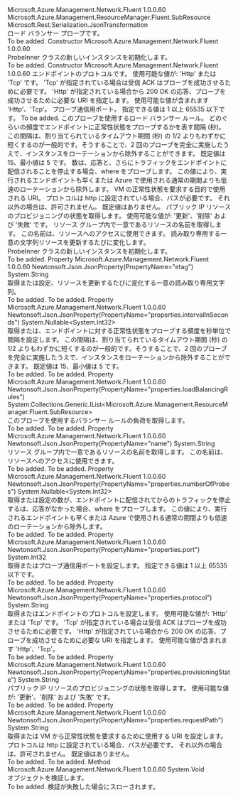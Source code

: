 <Type Name="ProbeInner" FullName="Microsoft.Azure.Management.Network.Fluent.Models.ProbeInner">
  <TypeSignature Language="C#" Value="public class ProbeInner : Microsoft.Azure.Management.ResourceManager.Fluent.SubResource" />
  <TypeSignature Language="ILAsm" Value=".class public auto ansi beforefieldinit ProbeInner extends Microsoft.Azure.Management.ResourceManager.Fluent.SubResource" />
  <TypeSignature Language="DocId" Value="T:Microsoft.Azure.Management.Network.Fluent.Models.ProbeInner" />
  <TypeSignature Language="VB.NET" Value="Public Class ProbeInner&#xA;Inherits SubResource" />
  <TypeSignature Language="F#" Value="type ProbeInner = class&#xA;    inherit SubResource" />
  <AssemblyInfo>
    <AssemblyName>Microsoft.Azure.Management.Network.Fluent</AssemblyName>
    <AssemblyVersion>1.0.0.60</AssemblyVersion>
  </AssemblyInfo>
  <Base>
    <BaseTypeName>Microsoft.Azure.Management.ResourceManager.Fluent.SubResource</BaseTypeName>
  </Base>
  <Interfaces />
  <Attributes>
    <Attribute>
      <AttributeName>Microsoft.Rest.Serialization.JsonTransformation</AttributeName>
    </Attribute>
  </Attributes>
  <Docs>
    <summary>
            ロード バランサー プローブです。
            </summary>
    <remarks>To be added.</remarks>
  </Docs>
  <Members>
    <Member MemberName=".ctor">
      <MemberSignature Language="C#" Value="public ProbeInner ();" />
      <MemberSignature Language="ILAsm" Value=".method public hidebysig specialname rtspecialname instance void .ctor() cil managed" />
      <MemberSignature Language="DocId" Value="M:Microsoft.Azure.Management.Network.Fluent.Models.ProbeInner.#ctor" />
      <MemberSignature Language="VB.NET" Value="Public Sub New ()" />
      <MemberType>Constructor</MemberType>
      <AssemblyInfo>
        <AssemblyName>Microsoft.Azure.Management.Network.Fluent</AssemblyName>
        <AssemblyVersion>1.0.0.60</AssemblyVersion>
      </AssemblyInfo>
      <Parameters />
      <Docs>
        <summary>
            ProbeInner クラスの新しいインスタンスを初期化します。
            </summary>
        <remarks>To be added.</remarks>
      </Docs>
    </Member>
    <Member MemberName=".ctor">
      <MemberSignature Language="C#" Value="public ProbeInner (string protocol, int port, string id = null, System.Collections.Generic.IList&lt;Microsoft.Azure.Management.ResourceManager.Fluent.SubResource&gt; loadBalancingRules = null, Nullable&lt;int&gt; intervalInSeconds = null, Nullable&lt;int&gt; numberOfProbes = null, string requestPath = null, string provisioningState = null, string name = null, string etag = null);" />
      <MemberSignature Language="ILAsm" Value=".method public hidebysig specialname rtspecialname instance void .ctor(string protocol, int32 port, string id, class System.Collections.Generic.IList`1&lt;class Microsoft.Azure.Management.ResourceManager.Fluent.SubResource&gt; loadBalancingRules, valuetype System.Nullable`1&lt;int32&gt; intervalInSeconds, valuetype System.Nullable`1&lt;int32&gt; numberOfProbes, string requestPath, string provisioningState, string name, string etag) cil managed" />
      <MemberSignature Language="DocId" Value="M:Microsoft.Azure.Management.Network.Fluent.Models.ProbeInner.#ctor(System.String,System.Int32,System.String,System.Collections.Generic.IList{Microsoft.Azure.Management.ResourceManager.Fluent.SubResource},System.Nullable{System.Int32},System.Nullable{System.Int32},System.String,System.String,System.String,System.String)" />
      <MemberSignature Language="VB.NET" Value="Public Sub New (protocol As String, port As Integer, Optional id As String = null, Optional loadBalancingRules As IList(Of SubResource) = null, Optional intervalInSeconds As Nullable(Of Integer) = null, Optional numberOfProbes As Nullable(Of Integer) = null, Optional requestPath As String = null, Optional provisioningState As String = null, Optional name As String = null, Optional etag As String = null)" />
      <MemberSignature Language="F#" Value="new Microsoft.Azure.Management.Network.Fluent.Models.ProbeInner : string * int * string * System.Collections.Generic.IList&lt;Microsoft.Azure.Management.ResourceManager.Fluent.SubResource&gt; * Nullable&lt;int&gt; * Nullable&lt;int&gt; * string * string * string * string -&gt; Microsoft.Azure.Management.Network.Fluent.Models.ProbeInner" Usage="new Microsoft.Azure.Management.Network.Fluent.Models.ProbeInner (protocol, port, id, loadBalancingRules, intervalInSeconds, numberOfProbes, requestPath, provisioningState, name, etag)" />
      <MemberType>Constructor</MemberType>
      <AssemblyInfo>
        <AssemblyName>Microsoft.Azure.Management.Network.Fluent</AssemblyName>
        <AssemblyVersion>1.0.0.60</AssemblyVersion>
      </AssemblyInfo>
      <Parameters>
        <Parameter Name="protocol" Type="System.String" />
        <Parameter Name="port" Type="System.Int32" />
        <Parameter Name="id" Type="System.String" />
        <Parameter Name="loadBalancingRules" Type="System.Collections.Generic.IList&lt;Microsoft.Azure.Management.ResourceManager.Fluent.SubResource&gt;" />
        <Parameter Name="intervalInSeconds" Type="System.Nullable&lt;System.Int32&gt;" />
        <Parameter Name="numberOfProbes" Type="System.Nullable&lt;System.Int32&gt;" />
        <Parameter Name="requestPath" Type="System.String" />
        <Parameter Name="provisioningState" Type="System.String" />
        <Parameter Name="name" Type="System.String" />
        <Parameter Name="etag" Type="System.String" />
      </Parameters>
      <Docs>
        <param name="protocol">エンドポイントのプロトコルです。 使用可能な値が: 'Http' または 'Tcp' です。 'Tcp' が指定されている場合は受信 ACK はプローブを成功させるために必要です。 'Http' が指定されている場合から 200 OK の応答、プローブを成功させるために必要な URI を指定します。 使用可能な値が含まれます 'Http'、'Tcp'。</param>
        <param name="port">プローブ通信用ポート。 指定できる値は 1 以上 65535 以下です。</param>
        <param name="id">To be added.</param>
        <param name="loadBalancingRules">このプローブを使用するロード バランサー ルール。</param>
        <param name="intervalInSeconds">どのぐらいの頻度でエンドポイントに正常性状態をプローブするかを表す間隔 (秒)。 この間隔は、割り当てられているタイムアウト期間 (秒) の 1/2 よりもわずかに短くするのが一般的です。そうすることで、2 回のプローブを完全に実施したうえで、インスタンスをローテーションから除外することができます。 既定値は 15、最小値は 5 です。</param>
        <param name="numberOfProbes">数は、応答と、さらにトラフィックをエンドポイントに配信されることを停止する場合、where をプローブします。 この値により、実行されるエンドポイントも早くまたは Azure で使用される通常の期間よりも低速のローテーションから除外します。</param>
        <param name="requestPath">VM の正常性状態を要求する目的で使用される URI。 プロトコルは http に設定されている場合、パスが必要です。
            それ以外の場合は、許可されません。 既定値はありません。</param>
        <param name="provisioningState">パブリック IP リソースのプロビジョニングの状態を取得します。 使用可能な値が: '更新'、'削除' および '失敗' です。</param>
        <param name="name">リソース グループ内で一意であるリソースの名前を取得します。 この名前は、リソースへのアクセスに使用できます。</param>
        <param name="etag">読み取り専用する一意の文字列リソースを更新するたびに変化します。</param>
        <summary>
            ProbeInner クラスの新しいインスタンスを初期化します。
            </summary>
        <remarks>To be added.</remarks>
      </Docs>
    </Member>
    <Member MemberName="Etag">
      <MemberSignature Language="C#" Value="public string Etag { get; set; }" />
      <MemberSignature Language="ILAsm" Value=".property instance string Etag" />
      <MemberSignature Language="DocId" Value="P:Microsoft.Azure.Management.Network.Fluent.Models.ProbeInner.Etag" />
      <MemberSignature Language="VB.NET" Value="Public Property Etag As String" />
      <MemberSignature Language="F#" Value="member this.Etag : string with get, set" Usage="Microsoft.Azure.Management.Network.Fluent.Models.ProbeInner.Etag" />
      <MemberType>Property</MemberType>
      <AssemblyInfo>
        <AssemblyName>Microsoft.Azure.Management.Network.Fluent</AssemblyName>
        <AssemblyVersion>1.0.0.60</AssemblyVersion>
      </AssemblyInfo>
      <Attributes>
        <Attribute>
          <AttributeName>Newtonsoft.Json.JsonProperty(PropertyName="etag")</AttributeName>
        </Attribute>
      </Attributes>
      <ReturnValue>
        <ReturnType>System.String</ReturnType>
      </ReturnValue>
      <Docs>
        <summary>
            取得または設定、リソースを更新するたびに変化する一意の読み取り専用文字列。
            </summary>
        <value>To be added.</value>
        <remarks>To be added.</remarks>
      </Docs>
    </Member>
    <Member MemberName="IntervalInSeconds">
      <MemberSignature Language="C#" Value="public Nullable&lt;int&gt; IntervalInSeconds { get; set; }" />
      <MemberSignature Language="ILAsm" Value=".property instance valuetype System.Nullable`1&lt;int32&gt; IntervalInSeconds" />
      <MemberSignature Language="DocId" Value="P:Microsoft.Azure.Management.Network.Fluent.Models.ProbeInner.IntervalInSeconds" />
      <MemberSignature Language="VB.NET" Value="Public Property IntervalInSeconds As Nullable(Of Integer)" />
      <MemberSignature Language="F#" Value="member this.IntervalInSeconds : Nullable&lt;int&gt; with get, set" Usage="Microsoft.Azure.Management.Network.Fluent.Models.ProbeInner.IntervalInSeconds" />
      <MemberType>Property</MemberType>
      <AssemblyInfo>
        <AssemblyName>Microsoft.Azure.Management.Network.Fluent</AssemblyName>
        <AssemblyVersion>1.0.0.60</AssemblyVersion>
      </AssemblyInfo>
      <Attributes>
        <Attribute>
          <AttributeName>Newtonsoft.Json.JsonProperty(PropertyName="properties.intervalInSeconds")</AttributeName>
        </Attribute>
      </Attributes>
      <ReturnValue>
        <ReturnType>System.Nullable&lt;System.Int32&gt;</ReturnType>
      </ReturnValue>
      <Docs>
        <summary>
            取得または、エンドポイントに対する正常性状態をプローブする頻度を秒単位で間隔を設定します。 この間隔は、割り当てられているタイムアウト期間 (秒) の 1/2 よりもわずかに短くするのが一般的です。そうすることで、2 回のプローブを完全に実施したうえで、インスタンスをローテーションから除外することができます。
            既定値は 15、最小値は 5 です。
            </summary>
        <value>To be added.</value>
        <remarks>To be added.</remarks>
      </Docs>
    </Member>
    <Member MemberName="LoadBalancingRules">
      <MemberSignature Language="C#" Value="public System.Collections.Generic.IList&lt;Microsoft.Azure.Management.ResourceManager.Fluent.SubResource&gt; LoadBalancingRules { get; }" />
      <MemberSignature Language="ILAsm" Value=".property instance class System.Collections.Generic.IList`1&lt;class Microsoft.Azure.Management.ResourceManager.Fluent.SubResource&gt; LoadBalancingRules" />
      <MemberSignature Language="DocId" Value="P:Microsoft.Azure.Management.Network.Fluent.Models.ProbeInner.LoadBalancingRules" />
      <MemberSignature Language="VB.NET" Value="Public ReadOnly Property LoadBalancingRules As IList(Of SubResource)" />
      <MemberSignature Language="F#" Value="member this.LoadBalancingRules : System.Collections.Generic.IList&lt;Microsoft.Azure.Management.ResourceManager.Fluent.SubResource&gt;" Usage="Microsoft.Azure.Management.Network.Fluent.Models.ProbeInner.LoadBalancingRules" />
      <MemberType>Property</MemberType>
      <AssemblyInfo>
        <AssemblyName>Microsoft.Azure.Management.Network.Fluent</AssemblyName>
        <AssemblyVersion>1.0.0.60</AssemblyVersion>
      </AssemblyInfo>
      <Attributes>
        <Attribute>
          <AttributeName>Newtonsoft.Json.JsonProperty(PropertyName="properties.loadBalancingRules")</AttributeName>
        </Attribute>
      </Attributes>
      <ReturnValue>
        <ReturnType>System.Collections.Generic.IList&lt;Microsoft.Azure.Management.ResourceManager.Fluent.SubResource&gt;</ReturnType>
      </ReturnValue>
      <Docs>
        <summary>
            このプローブを使用するバランサー ルールの負荷を取得します。
            </summary>
        <value>To be added.</value>
        <remarks>To be added.</remarks>
      </Docs>
    </Member>
    <Member MemberName="Name">
      <MemberSignature Language="C#" Value="public string Name { get; set; }" />
      <MemberSignature Language="ILAsm" Value=".property instance string Name" />
      <MemberSignature Language="DocId" Value="P:Microsoft.Azure.Management.Network.Fluent.Models.ProbeInner.Name" />
      <MemberSignature Language="VB.NET" Value="Public Property Name As String" />
      <MemberSignature Language="F#" Value="member this.Name : string with get, set" Usage="Microsoft.Azure.Management.Network.Fluent.Models.ProbeInner.Name" />
      <MemberType>Property</MemberType>
      <AssemblyInfo>
        <AssemblyName>Microsoft.Azure.Management.Network.Fluent</AssemblyName>
        <AssemblyVersion>1.0.0.60</AssemblyVersion>
      </AssemblyInfo>
      <Attributes>
        <Attribute>
          <AttributeName>Newtonsoft.Json.JsonProperty(PropertyName="name")</AttributeName>
        </Attribute>
      </Attributes>
      <ReturnValue>
        <ReturnType>System.String</ReturnType>
      </ReturnValue>
      <Docs>
        <summary>
            リソース グループ内で一意であるリソースの名前を取得します。
            この名前は、リソースへのアクセスに使用できます。
            </summary>
        <value>To be added.</value>
        <remarks>To be added.</remarks>
      </Docs>
    </Member>
    <Member MemberName="NumberOfProbes">
      <MemberSignature Language="C#" Value="public Nullable&lt;int&gt; NumberOfProbes { get; set; }" />
      <MemberSignature Language="ILAsm" Value=".property instance valuetype System.Nullable`1&lt;int32&gt; NumberOfProbes" />
      <MemberSignature Language="DocId" Value="P:Microsoft.Azure.Management.Network.Fluent.Models.ProbeInner.NumberOfProbes" />
      <MemberSignature Language="VB.NET" Value="Public Property NumberOfProbes As Nullable(Of Integer)" />
      <MemberSignature Language="F#" Value="member this.NumberOfProbes : Nullable&lt;int&gt; with get, set" Usage="Microsoft.Azure.Management.Network.Fluent.Models.ProbeInner.NumberOfProbes" />
      <MemberType>Property</MemberType>
      <AssemblyInfo>
        <AssemblyName>Microsoft.Azure.Management.Network.Fluent</AssemblyName>
        <AssemblyVersion>1.0.0.60</AssemblyVersion>
      </AssemblyInfo>
      <Attributes>
        <Attribute>
          <AttributeName>Newtonsoft.Json.JsonProperty(PropertyName="properties.numberOfProbes")</AttributeName>
        </Attribute>
      </Attributes>
      <ReturnValue>
        <ReturnType>System.Nullable&lt;System.Int32&gt;</ReturnType>
      </ReturnValue>
      <Docs>
        <summary>
            取得または設定の数が、エンドポイントに配信されてからのトラフィックを停止するは、応答がなかった場合、where をプローブします。
            この値により、実行されるエンドポイントも早くまたは Azure で使用される通常の期間よりも低速のローテーションから除外します。
            </summary>
        <value>To be added.</value>
        <remarks>To be added.</remarks>
      </Docs>
    </Member>
    <Member MemberName="Port">
      <MemberSignature Language="C#" Value="public int Port { get; set; }" />
      <MemberSignature Language="ILAsm" Value=".property instance int32 Port" />
      <MemberSignature Language="DocId" Value="P:Microsoft.Azure.Management.Network.Fluent.Models.ProbeInner.Port" />
      <MemberSignature Language="VB.NET" Value="Public Property Port As Integer" />
      <MemberSignature Language="F#" Value="member this.Port : int with get, set" Usage="Microsoft.Azure.Management.Network.Fluent.Models.ProbeInner.Port" />
      <MemberType>Property</MemberType>
      <AssemblyInfo>
        <AssemblyName>Microsoft.Azure.Management.Network.Fluent</AssemblyName>
        <AssemblyVersion>1.0.0.60</AssemblyVersion>
      </AssemblyInfo>
      <Attributes>
        <Attribute>
          <AttributeName>Newtonsoft.Json.JsonProperty(PropertyName="properties.port")</AttributeName>
        </Attribute>
      </Attributes>
      <ReturnValue>
        <ReturnType>System.Int32</ReturnType>
      </ReturnValue>
      <Docs>
        <summary>
            取得またはプローブ通信用ポートを設定します。 指定できる値は 1 以上 65535 以下です。
            </summary>
        <value>To be added.</value>
        <remarks>To be added.</remarks>
      </Docs>
    </Member>
    <Member MemberName="Protocol">
      <MemberSignature Language="C#" Value="public string Protocol { get; set; }" />
      <MemberSignature Language="ILAsm" Value=".property instance string Protocol" />
      <MemberSignature Language="DocId" Value="P:Microsoft.Azure.Management.Network.Fluent.Models.ProbeInner.Protocol" />
      <MemberSignature Language="VB.NET" Value="Public Property Protocol As String" />
      <MemberSignature Language="F#" Value="member this.Protocol : string with get, set" Usage="Microsoft.Azure.Management.Network.Fluent.Models.ProbeInner.Protocol" />
      <MemberType>Property</MemberType>
      <AssemblyInfo>
        <AssemblyName>Microsoft.Azure.Management.Network.Fluent</AssemblyName>
        <AssemblyVersion>1.0.0.60</AssemblyVersion>
      </AssemblyInfo>
      <Attributes>
        <Attribute>
          <AttributeName>Newtonsoft.Json.JsonProperty(PropertyName="properties.protocol")</AttributeName>
        </Attribute>
      </Attributes>
      <ReturnValue>
        <ReturnType>System.String</ReturnType>
      </ReturnValue>
      <Docs>
        <summary>
            取得またはエンドポイントのプロトコルを設定します。 使用可能な値が: 'Http' または 'Tcp' です。 'Tcp' が指定されている場合は受信 ACK はプローブを成功させるために必要です。 'Http' が指定されている場合から 200 OK の応答、プローブを成功させるために必要な URI を指定します。 使用可能な値が含まれます 'Http'、'Tcp'。
            </summary>
        <value>To be added.</value>
        <remarks>To be added.</remarks>
      </Docs>
    </Member>
    <Member MemberName="ProvisioningState">
      <MemberSignature Language="C#" Value="public string ProvisioningState { get; set; }" />
      <MemberSignature Language="ILAsm" Value=".property instance string ProvisioningState" />
      <MemberSignature Language="DocId" Value="P:Microsoft.Azure.Management.Network.Fluent.Models.ProbeInner.ProvisioningState" />
      <MemberSignature Language="VB.NET" Value="Public Property ProvisioningState As String" />
      <MemberSignature Language="F#" Value="member this.ProvisioningState : string with get, set" Usage="Microsoft.Azure.Management.Network.Fluent.Models.ProbeInner.ProvisioningState" />
      <MemberType>Property</MemberType>
      <AssemblyInfo>
        <AssemblyName>Microsoft.Azure.Management.Network.Fluent</AssemblyName>
        <AssemblyVersion>1.0.0.60</AssemblyVersion>
      </AssemblyInfo>
      <Attributes>
        <Attribute>
          <AttributeName>Newtonsoft.Json.JsonProperty(PropertyName="properties.provisioningState")</AttributeName>
        </Attribute>
      </Attributes>
      <ReturnValue>
        <ReturnType>System.String</ReturnType>
      </ReturnValue>
      <Docs>
        <summary>
            パブリック IP リソースのプロビジョニングの状態を取得します。 使用可能な値が: '更新'、'削除' および '失敗' です。
            </summary>
        <value>To be added.</value>
        <remarks>To be added.</remarks>
      </Docs>
    </Member>
    <Member MemberName="RequestPath">
      <MemberSignature Language="C#" Value="public string RequestPath { get; set; }" />
      <MemberSignature Language="ILAsm" Value=".property instance string RequestPath" />
      <MemberSignature Language="DocId" Value="P:Microsoft.Azure.Management.Network.Fluent.Models.ProbeInner.RequestPath" />
      <MemberSignature Language="VB.NET" Value="Public Property RequestPath As String" />
      <MemberSignature Language="F#" Value="member this.RequestPath : string with get, set" Usage="Microsoft.Azure.Management.Network.Fluent.Models.ProbeInner.RequestPath" />
      <MemberType>Property</MemberType>
      <AssemblyInfo>
        <AssemblyName>Microsoft.Azure.Management.Network.Fluent</AssemblyName>
        <AssemblyVersion>1.0.0.60</AssemblyVersion>
      </AssemblyInfo>
      <Attributes>
        <Attribute>
          <AttributeName>Newtonsoft.Json.JsonProperty(PropertyName="properties.requestPath")</AttributeName>
        </Attribute>
      </Attributes>
      <ReturnValue>
        <ReturnType>System.String</ReturnType>
      </ReturnValue>
      <Docs>
        <summary>
            取得または VM から正常性状態を要求するために使用する URI を設定します。
            プロトコルは http に設定されている場合、パスが必要です。 それ以外の場合は、許可されません。 既定値はありません。
            </summary>
        <value>To be added.</value>
        <remarks>To be added.</remarks>
      </Docs>
    </Member>
    <Member MemberName="Validate">
      <MemberSignature Language="C#" Value="public virtual void Validate ();" />
      <MemberSignature Language="ILAsm" Value=".method public hidebysig newslot virtual instance void Validate() cil managed" />
      <MemberSignature Language="DocId" Value="M:Microsoft.Azure.Management.Network.Fluent.Models.ProbeInner.Validate" />
      <MemberSignature Language="VB.NET" Value="Public Overridable Sub Validate ()" />
      <MemberSignature Language="F#" Value="abstract member Validate : unit -&gt; unit&#xA;override this.Validate : unit -&gt; unit" Usage="probeInner.Validate " />
      <MemberType>Method</MemberType>
      <AssemblyInfo>
        <AssemblyName>Microsoft.Azure.Management.Network.Fluent</AssemblyName>
        <AssemblyVersion>1.0.0.60</AssemblyVersion>
      </AssemblyInfo>
      <ReturnValue>
        <ReturnType>System.Void</ReturnType>
      </ReturnValue>
      <Parameters />
      <Docs>
        <summary>
            オブジェクトを検証します。
            </summary>
        <remarks>To be added.</remarks>
        <exception cref="T:Microsoft.Rest.ValidationException">
            検証が失敗した場合にスローされます。
            </exception>
      </Docs>
    </Member>
  </Members>
</Type>